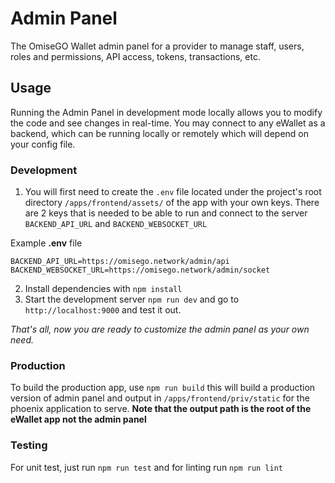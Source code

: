 # Admin Panel

The OmiseGO Wallet admin panel for a provider to manage staff, users, roles and permissions,
API access, tokens, transactions, etc.

## Usage

Running the Admin Panel in development mode locally allows you to modify the code and see changes in real-time. You may connect to any eWallet as a backend, which can be running locally or remotely which will depend on your config file.

### Development

1. You will first need to create the `.env` file located under the project's root directory `/apps/frontend/assets/` of the app with your own keys. There are 2 keys that is needed to be able to run and connect to the server `BACKEND_API_URL` and `BACKEND_WEBSOCKET_URL`

Example **.env** file
```
BACKEND_API_URL=https://omisego.network/admin/api
BACKEND_WEBSOCKET_URL=https://omisego.network/admin/socket
```

2. Install dependencies with `npm install`
3. Start the development server `npm run dev` and go to `http://localhost:9000` and test it out.

_That's all, now you are ready to customize the admin panel as your own need._

### Production
To build the production app, use `npm run build` this will build a production version of admin panel and output in `/apps/frontend/priv/static` for the phoenix application to serve. **Note that the output path is the root of the eWallet app not the admin panel** 

### Testing
For unit test, just run `npm run test` and for linting run `npm run lint`

